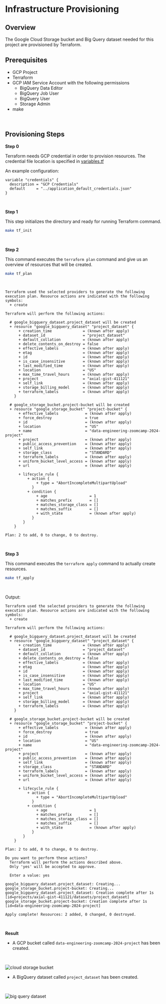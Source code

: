 # Infrastructure Provisioning

## Overview

The Google Cloud Storage bucket and Big Query dataset needed for this project are provisioned by Terraform.

## Prerequisites

- GCP Project
- Terraform
- GCP IAM Service Account with the following permissions
    - BigQuery Data Editor
    - BigQuery Job User
    - BigQuery User
    - Storage Admin
- make


<br>

## Provisioning Steps

**Step 0**

Terraform needs GCP credential in order to provision resources. The credential file location is specified in [variables.tf](../terraform/variables.tf)


An example configuration:

```
variable "credentials" {
  description = "GCP Credentials"
  default     = "../application_default_credentials.json"
}
```


<br>

**Step 1**

This step initializes the directory and ready for running Terraform command.


```bash
make tf_init
```


<br>

**Step 2**


This command executes the `terraform plan` command and give us an overview of resources that will be created.


```bash
make tf_plan
```

<br>


```text
Terraform used the selected providers to generate the following execution plan. Resource actions are indicated with the following symbols:
  + create

Terraform will perform the following actions:

  # google_bigquery_dataset.project_dataset will be created
  + resource "google_bigquery_dataset" "project_dataset" {
      + creation_time              = (known after apply)
      + dataset_id                 = "project_dataset"
      + default_collation          = (known after apply)
      + delete_contents_on_destroy = false
      + effective_labels           = (known after apply)
      + etag                       = (known after apply)
      + id                         = (known after apply)
      + is_case_insensitive        = (known after apply)
      + last_modified_time         = (known after apply)
      + location                   = "US"
      + max_time_travel_hours      = (known after apply)
      + project                    = "axial-gist-411121"
      + self_link                  = (known after apply)
      + storage_billing_model      = (known after apply)
      + terraform_labels           = (known after apply)
    }

  # google_storage_bucket.project-bucket will be created
  + resource "google_storage_bucket" "project-bucket" {
      + effective_labels            = (known after apply)
      + force_destroy               = true
      + id                          = (known after apply)
      + location                    = "US"
      + name                        = "data-engineering-zoomcamp-2024-project"
      + project                     = (known after apply)
      + public_access_prevention    = (known after apply)
      + self_link                   = (known after apply)
      + storage_class               = "STANDARD"
      + terraform_labels            = (known after apply)
      + uniform_bucket_level_access = (known after apply)
      + url                         = (known after apply)

      + lifecycle_rule {
          + action {
              + type = "AbortIncompleteMultipartUpload"
            }
          + condition {
              + age                   = 1
              + matches_prefix        = []
              + matches_storage_class = []
              + matches_suffix        = []
              + with_state            = (known after apply)
            }
        }
    }

Plan: 2 to add, 0 to change, 0 to destroy.

```




<br>

**Step 3**

This command executes the `terraform apply` command to actually create resources.


```bash
make tf_apply
```

<br>

Output:


```text
Terraform used the selected providers to generate the following execution plan. Resource actions are indicated with the following symbols:
  + create

Terraform will perform the following actions:

  # google_bigquery_dataset.project_dataset will be created
  + resource "google_bigquery_dataset" "project_dataset" {
      + creation_time              = (known after apply)
      + dataset_id                 = "project_dataset"
      + default_collation          = (known after apply)
      + delete_contents_on_destroy = false
      + effective_labels           = (known after apply)
      + etag                       = (known after apply)
      + id                         = (known after apply)
      + is_case_insensitive        = (known after apply)
      + last_modified_time         = (known after apply)
      + location                   = "US"
      + max_time_travel_hours      = (known after apply)
      + project                    = "axial-gist-411121"
      + self_link                  = (known after apply)
      + storage_billing_model      = (known after apply)
      + terraform_labels           = (known after apply)
    }

  # google_storage_bucket.project-bucket will be created
  + resource "google_storage_bucket" "project-bucket" {
      + effective_labels            = (known after apply)
      + force_destroy               = true
      + id                          = (known after apply)
      + location                    = "US"
      + name                        = "data-engineering-zoomcamp-2024-project"
      + project                     = (known after apply)
      + public_access_prevention    = (known after apply)
      + self_link                   = (known after apply)
      + storage_class               = "STANDARD"
      + terraform_labels            = (known after apply)
      + uniform_bucket_level_access = (known after apply)
      + url                         = (known after apply)

      + lifecycle_rule {
          + action {
              + type = "AbortIncompleteMultipartUpload"
            }
          + condition {
              + age                   = 1
              + matches_prefix        = []
              + matches_storage_class = []
              + matches_suffix        = []
              + with_state            = (known after apply)
            }
        }
    }

Plan: 2 to add, 0 to change, 0 to destroy.

Do you want to perform these actions?
  Terraform will perform the actions described above.
  Only 'yes' will be accepted to approve.

  Enter a value: yes

google_bigquery_dataset.project_dataset: Creating...
google_storage_bucket.project-bucket: Creating...
google_bigquery_dataset.project_dataset: Creation complete after 1s [id=projects/axial-gist-411121/datasets/project_dataset]
google_storage_bucket.project-bucket: Creation complete after 1s [id=data-engineering-zoomcamp-2024-project]

Apply complete! Resources: 2 added, 0 changed, 0 destroyed.

```


<br>

**Result**

- A GCP bucket called `data-engineering-zoomcamp-2024-project` has been created.

<br>

![cloud storage bucket](./cloud_storage.png)


- A BigQuery dataset called `project_dataset` has been created.

<br>

![big query dataset](./big_query.png)

<br>



<br>

